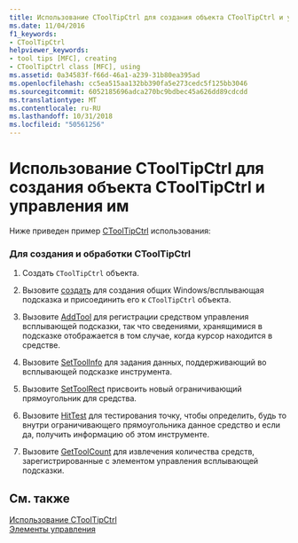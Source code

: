 ```yaml
---
title: Использование CToolTipCtrl для создания объекта CToolTipCtrl и управления им
ms.date: 11/04/2016
f1_keywords:
- CToolTipCtrl
helpviewer_keywords:
- tool tips [MFC], creating
- CToolTipCtrl class [MFC], using
ms.assetid: 0a34583f-f66d-46a1-a239-31b80ea395ad
ms.openlocfilehash: cc5ea515aa132bb390fa5e273cedc5f125bb3046
ms.sourcegitcommit: 6052185696adca270bc9bdbec45a626dd89cdcdd
ms.translationtype: MT
ms.contentlocale: ru-RU
ms.lasthandoff: 10/31/2018
ms.locfileid: "50561256"
---
```

# <a name="using-ctooltipctrl-to-create-and-manipulate-a-ctooltipctrl-object"></a>Использование CToolTipCtrl для создания объекта CToolTipCtrl и управления им

Ниже приведен пример [CToolTipCtrl](../mfc/reference/ctooltipctrl-class.md) использования:

### <a name="to-create-and-manipulate-a-ctooltipctrl"></a>Для создания и обработки CToolTipCtrl

1. Создать `CToolTipCtrl` объекта.

1. Вызовите [создать](../mfc/reference/ctooltipctrl-class.md#create) для создания общих Windows/всплывающая подсказка и присоединить его к `CToolTipCtrl` объекта.

1. Вызовите [AddTool](../mfc/reference/ctooltipctrl-class.md#addtool) для регистрации средством управления всплывающей подсказки, так что сведениями, хранящимися в подсказке отображается в том случае, когда курсор находится в средстве.

1. Вызовите [SetToolInfo](../mfc/reference/ctooltipctrl-class.md#settoolinfo) для задания данных, поддерживающий во всплывающей подсказке инструмента.

1. Вызовите [SetToolRect](../mfc/reference/ctooltipctrl-class.md#settoolrect) присвоить новый ограничивающий прямоугольник для средства.

1. Вызовите [HitTest](../mfc/reference/ctooltipctrl-class.md#hittest) для тестирования точку, чтобы определить, будь то внутри ограничивающего прямоугольника данное средство и если да, получить информацию об этом инструменте.

1. Вызовите [GetToolCount](../mfc/reference/ctooltipctrl-class.md#gettoolcount) для извлечения количества средств, зарегистрированные с элементом управления всплывающей подсказки.

## <a name="see-also"></a>См. также

[Использование CToolTipCtrl](../mfc/using-ctooltipctrl.md)<br/>
[Элементы управления](../mfc/controls-mfc.md)

